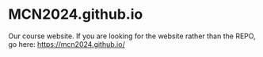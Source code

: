 # MCN2024.github.io
Our course website. If you are looking for the website rather than the REPO, go here:
https://mcn2024.github.io/


